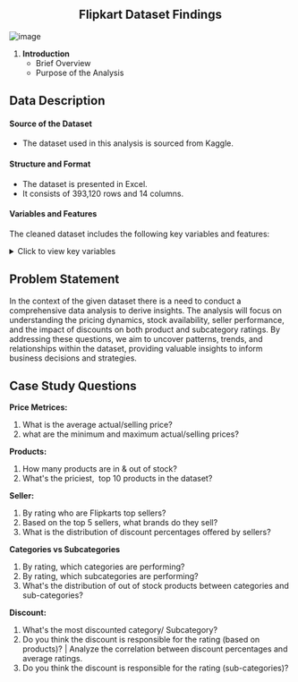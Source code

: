 <h2 align="center">
   Flipkart Dataset Findings
 </h2>

   ![image](https://github.com/TendaiPhikiso/Flipkart-Dataset-Findings/assets/57633068/a34a5855-26f1-4b7f-a0e8-75f69a341df9)
   
1. **Introduction**
   - Brief Overview
   - Purpose of the Analysis

## Data Description 
#### Source of the Dataset

- The dataset used in this analysis is sourced from Kaggle.

#### Structure and Format

- The dataset is presented in Excel.
- It consists of 393,120 rows and 14 columns.

#### Variables and Features
The cleaned dataset includes the following key variables and features:
<details>
<summary>
Click to view key variables
</summary>
  

1. product_id: [Provide a short description of what the data in this column represents.]
2. actual_price: [Provide a short description of what the data in this column represents.]
3. average_rating: [Provide a short description of what the data in this column represents.]
4. category: [Provide a short description of what the data in this column represents.]
5. discount: [Provide a short description of what the data in this column represents.]
6. out_of_stock: [Provide a short description of what the data in this column represents.]
7. seller: [Provide a short description of what the data in this column represents.]
8. selling_price: [Provide a short description of what the data in this column represents.]
9. sub_category: [Provide a short description of what the data in this column represents.]
10. brand : [Provide a short description of what the data in this column represents.]

</details>


## Problem Statement
In the context of the given dataset there is a need to conduct a comprehensive data analysis to derive  insights. The analysis will focus on understanding the pricing dynamics, stock availability, seller performance, and the impact of discounts on both product and subcategory ratings. By addressing these questions, we aim to uncover patterns, trends, and relationships within the dataset, providing valuable insights to inform business decisions and strategies.

## Case Study Questions 
**Price Metrices:**

1. What is the average actual/selling price?
3. what are the minimum and maximum actual/selling prices?

**Products:**

1. How many products are in & out of stock?
2. What's the priciest,  top 10 products in the dataset?

**Seller:**

1. By rating who are Flipkarts top sellers?
2. Based on the top 5 sellers, what brands do they sell?
3. What is the distribution of discount percentages offered by sellers?

**Categories vs Subcategories** 

1. By rating, which categories are performing?
2. By rating, which subcategories are performing?
3. What's the distribution of out of stock products
between categories and sub-categories?

**Discount:**

1. What's the most discounted category/ Subcategory?
2. Do you think the discount is responsible for the rating (based on products)? | Analyze the correlation between discount percentages and average ratings.
3. Do you think the discount is responsible for the rating (sub-categories)?
